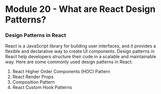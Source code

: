 # Module 20 - What are React Design Patterns? 

### Design Patterns in React
React is a JavaScript library for building user interfaces, and it provides a flexible and declarative way to create UI components. Design patterns in React help developers structure their code in a scalable and maintainable way. Here are some commonly used design patterns in React:
1. React Higher Order Components (HOC) Pattern
2. React Render Props
3. Composition Pattern
4. React Custom Hook Patterns